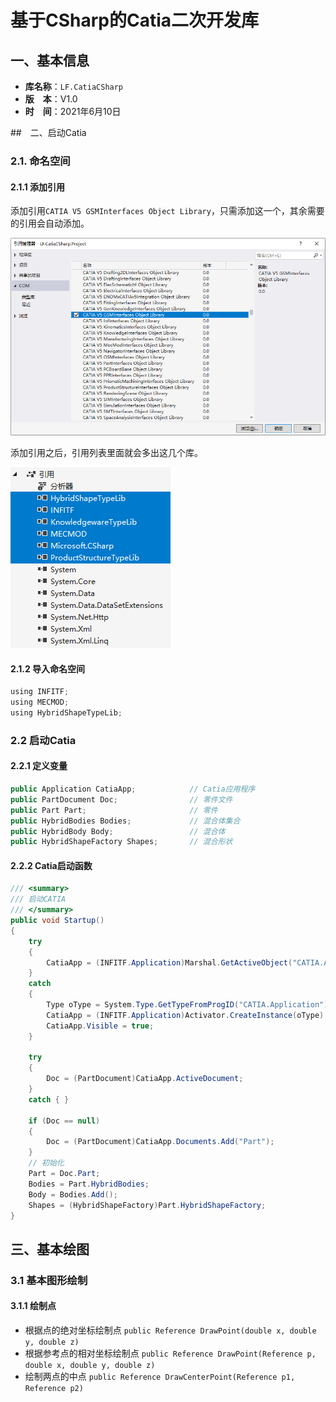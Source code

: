 # 基于CSharp的Catia二次开发库

## 一、基本信息

- **库名称**：`LF.CatiaCSharp`
- **版　本**：V1.0
- **时　间**：2021年6月10日

##　二、启动Catia

### 2.1. 命名空间

#### 2.1.1 添加引用

添加引用`CATIA V5 GSMInterfaces Object Library`，只需添加这一个，其余需要的引用会自动添加。

![添加引用](fig/refrence.png)

添加引用之后，引用列表里面就会多出这几个库。 

![引用](fig/refrences.png)

#### 2.1.2 导入命名空间

```c
using INFITF;
using MECMOD;
using HybridShapeTypeLib;
```

### 2.2 启动Catia

#### 2.2.1 定义变量

```c#
public Application CatiaApp;            // Catia应用程序
public PartDocument Doc;                // 零件文件
public Part Part;                       // 零件
public HybridBodies Bodies;             // 混合体集合
public HybridBody Body;                 // 混合体
public HybridShapeFactory Shapes;       // 混合形状
```

#### 2.2.2  Catia启动函数

```c#
/// <summary>
/// 启动CATIA
/// </summary>
public void Startup()
{
    try
    {
        CatiaApp = (INFITF.Application)Marshal.GetActiveObject("CATIA.Application");
    }
    catch
    {
        Type oType = System.Type.GetTypeFromProgID("CATIA.Application");
        CatiaApp = (INFITF.Application)Activator.CreateInstance(oType);
        CatiaApp.Visible = true;
    }

    try
    {
        Doc = (PartDocument)CatiaApp.ActiveDocument;
    }
    catch { }

    if (Doc == null)
    {
        Doc = (PartDocument)CatiaApp.Documents.Add("Part");
    }
    // 初始化
    Part = Doc.Part;
    Bodies = Part.HybridBodies;
    Body = Bodies.Add();
    Shapes = (HybridShapeFactory)Part.HybridShapeFactory;
}
```

## 三、基本绘图

### 3.1 基本图形绘制

#### 3.1.1 绘制点

-   根据点的绝对坐标绘制点 `public Reference DrawPoint(double x, double y, double z)`
-   根据参考点的相对坐标绘制点 `public Reference DrawPoint(Reference p, double x, double y, double z)`
-   绘制两点的中点 `public Reference DrawCenterPoint(Reference p1, Reference p2)`
